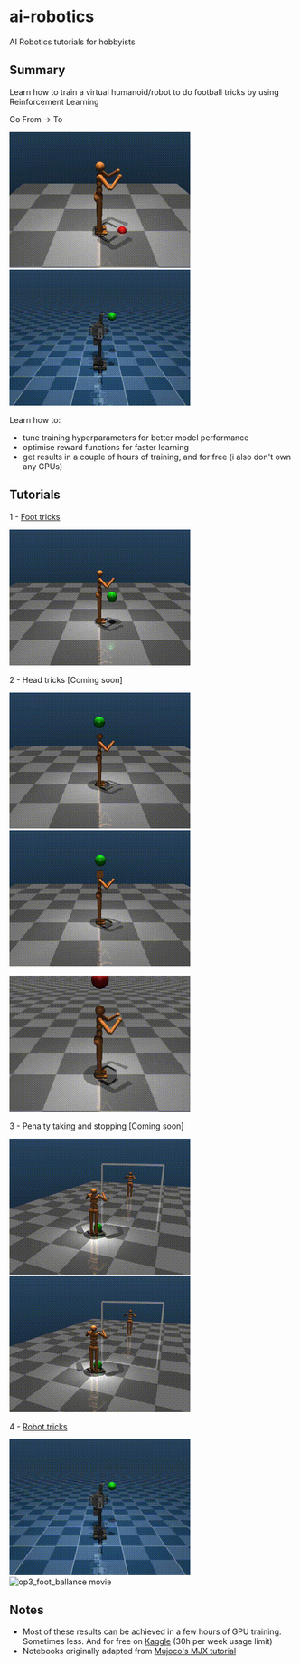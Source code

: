# ai-robotics
AI Robotics tutorials for hobbyists

## Summary
Learn how to train a virtual humanoid/robot to do football tricks by using Reinforcement Learning

Go From -> To

![humanoid_falling movie](https://github.com/goncalog/ai-robotics/raw/main/gifs/first.gif)
![op3_foot_bounces movie](https://github.com/goncalog/ai-robotics/raw/main/gifs/op3_17.gif)

Learn how to:
- tune training hyperparameters for better model performance
- optimise reward functions for faster learning
- get results in a couple of hours of training, and for free (i also don't own any GPUs)

## Tutorials
1 - [Foot tricks](https://github.com/goncalog/ai-robotics/blob/main/tutorials/foot_tricks.ipynb)

![humanoid_foot_bounces movie](https://github.com/goncalog/ai-robotics/raw/main/gifs/humanoid_foot_84.gif)

2 - Head tricks [Coming soon]

![humanoid_head_bounces movie](https://github.com/goncalog/ai-robotics/raw/main/gifs/humanoid_head_7.gif)
![humanoid_box_head_bounces movie](https://github.com/goncalog/ai-robotics/raw/main/gifs/humanoid_box_head_30.gif)

![humanoid_head_ballance movie](https://github.com/goncalog/ai-robotics/raw/main/gifs/humanoid_head_balance.gif)

3 - Penalty taking and stopping [Coming soon]

![great_goal movie](https://github.com/goncalog/ai-robotics/raw/main/gifs/great_goal.gif)
![great_save movie](https://github.com/goncalog/ai-robotics/raw/main/gifs/great_save.gif)

4 - [Robot tricks](https://github.com/goncalog/ai-robotics/blob/main/tutorials/robot_tricks.ipynb)

![op3_foot_bounces movie](https://github.com/goncalog/ai-robotics/raw/main/gifs/op3_17.gif)
![op3_foot_ballance movie](https://github.com/goncalog/ai-robotics/raw/main/gifs/op3_foot_ballance.gif)

## Notes
* Most of these results can be achieved in a few hours of GPU training. Sometimes less. And for free on [Kaggle](https://www.kaggle.com/) (30h per week usage limit)
* Notebooks originally adapted from [Mujoco's MJX tutorial](https://colab.research.google.com/github/google-deepmind/mujoco/blob/main/mjx/tutorial.ipynb)
